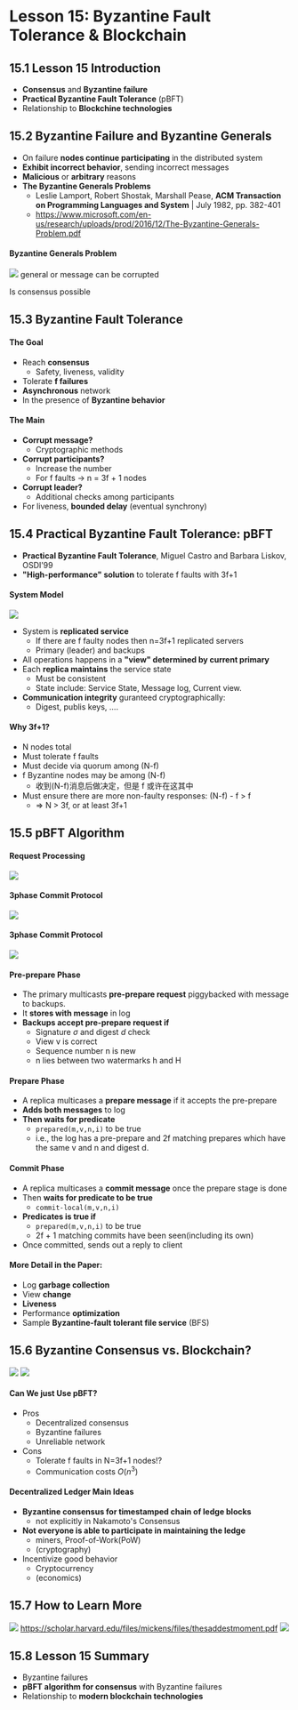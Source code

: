 # Lesson 15: Byzantine Fault Tolerance & Blockchain

## 15.1 Lesson 15 Introduction

- **Consensus** and **Byzantine failure**
- **Practical Byzantine Fault Tolerance** (pBFT)
- Relationship to **Blockchine technologies**

## 15.2 Byzantine Failure and Byzantine Generals

- On failure **nodes continue participating** in the distributed system
- **Exhibit incorrect behavior**, sending incorrect messages
- **Malicious** or **arbitrary** reasons
- **The Byzantine Generals Problems**
  - Leslie Lamport, Robert Shostak, Marshall Pease, **ACM Transaction on Programming Languages and System** | July 1982, pp. 382-401
  - https://www.microsoft.com/en-us/research/uploads/prod/2016/12/The-Byzantine-Generals-Problem.pdf

#### Byzantine Generals Problem

![](images/2021-05-01-13-12-07.png)
general or message can be corrupted

Is consensus possible

## 15.3 Byzantine Fault Tolerance

#### The Goal

- Reach **consensus**
  - Safety, liveness, validity
- Tolerate **f failures**
- **Asynchronous** network
- In the presence of **Byzantine behavior**

#### The Main

- **Corrupt message?**
  - Cryptographic methods
- **Corrupt participants?**
  - Increase the number
  - For f faults -> n = 3f + 1 nodes
- **Corrupt leader?**
  - Additional checks among participants
- For liveness, **bounded delay** (eventual synchrony)

## 15.4 Practical Byzantine Fault Tolerance: pBFT

- **Practical Byzantine Fault Tolerance**, Miguel Castro and Barbara Liskov, OSDI’99
- **"High-performance" solution** to tolerate f faults with 3f+1

#### System Model

![](images/2021-05-01-13-24-16.png)

- System is **replicated service**
  - If there are f faulty nodes then n=3f+1 replicated servers
  - Primary (leader) and backups
- All operations happens in a **"view" determined by current primary**
- Each **replica maintains** the service state
  - Must be consistent
  - State include: Service State, Message log, Current view.
- **Communication integrity** guranteed cryptographically:
  - Digest, publis keys, ....

#### Why 3f+1?

- N nodes total
- Must tolerate f faults
- Must decide via quorum among (N-f)
- f Byzantine nodes may be among (N-f)
  - 收到(N-f)消息后做决定，但是 f 或许在这其中
- Must ensure there are more non-faulty responses: (N-f) - f > f
  - => N > 3f, or at least 3f+1

## 15.5 pBFT Algorithm

#### Request Processing

![](images/2021-05-01-13-36-40.png)

#### 3phase Commit Protocol

![](images/2021-05-01-13-37-00.png)

#### 3phase Commit Protocol

![](images/2021-05-01-13-41-48.png)

#### Pre-prepare Phase

- The primary multicasts **pre-prepare request** piggybacked with message to backups.
- It **stores with message** in log
- **Backups accept pre-prepare request if**
  - Signature $\sigma$ and digest $d$ check
  - View v is correct
  - Sequence number n is new
  - n lies between two watermarks h and H

#### Prepare Phase

- A replica multicases a **prepare message** if it accepts the pre-prepare
- **Adds both messages** to log
- **Then waits for predicate**
  - `prepared(m,v,n,i)` to be true
  - i.e., the log has a pre-prepare and 2f matching prepares which have the same v and n and digest d.

#### Commit Phase

- A replica multicases a **commit message** once the prepare stage is done
- Then **waits for predicate to be true**
  - `commit-local(m,v,n,i)`
- **Predicates is true if**
  - `prepared(m,v,n,i)` to be true
  - 2f + 1 matching commits have been seen(including its own)
- Once committed, sends out a reply to client

#### More Detail in the Paper:

- Log **garbage collection**
- View **change**
- **Liveness**
- Performance **optimization**
- Sample **Byzantine-fault tolerant file service** (BFS)

## 15.6 Byzantine Consensus vs. Blockchain?

![](images/2021-05-01-15-47-17.png)
![](images/2021-05-01-15-51-19.png)

#### Can We just Use pBFT?

- Pros
  - Decentralized consensus
  - Byzantine failures
  - Unreliable network
- Cons
  - Tolerate f faults in N=3f+1 nodes!?
  - Communication costs $O(n^3)$

#### Decentralized Ledger Main Ideas

- **Byzantine consensus for timestamped chain of ledge blocks**
  - not explicitly in Nakamoto's Consensus
- **Not everyone is able to participate in maintaining the ledge**
  - miners, Proof-of-Work(PoW)
  - (cryptography)
- Incentivize good behavior
  - Cryptocurrency
  - (economics)

## 15.7 How to Learn More

![](images/2021-05-01-16-06-34.png)
https://scholar.harvard.edu/files/mickens/files/thesaddestmoment.pdf
![](images/2021-05-01-13-34-03.png)

## 15.8 Lesson 15 Summary

- Byzantine failures
- **pBFT algorithm for consensus** with Byzantine failures
- Relationship to **modern blockchain technologies**
